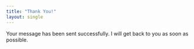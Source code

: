 ```yaml
---
title: "Thank You!"
layout: single
---
```


Your message has been sent successfully. I will get back to you as soon as possible.